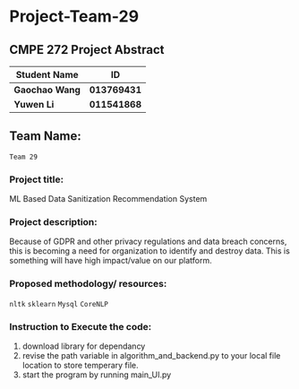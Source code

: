 # Project-Team-29
## CMPE 272 Project Abstract

|Student Name|ID|
|---|---|
|**Gaochao Wang**|**013769431**|
|**Yuwen Li**|**011541868**|

   
## Team Name:  
    Team 29  

### Project title:  
ML Based Data Sanitization Recommendation System
   
### Project description:  
Because of GDPR and other privacy regulations and data breach concerns, this is becoming a need for organization to identify and destroy data. This is something will have high impact/value on our platform.

### Proposed methodology/ resources:  
`nltk` `sklearn` `Mysql` `CoreNLP`
  
### Instruction to Execute the code:
1. download library for dependancy  
2. revise the path variable in algorithm_and_backend.py to your local file location to store temperary file.
3. start the program by running main_UI.py
